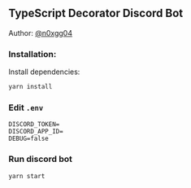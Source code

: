 ## TypeScript Decorator Discord Bot
Author: [@n0xgg04](https://github.com/n0xgg04)

### Installation:
Install dependencies: 

```bash
yarn install
```

### Edit ``.env``
```
DISCORD_TOKEN=
DISCORD_APP_ID=
DEBUG=false
```

### Run discord bot
```bash
yarn start
```
